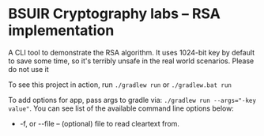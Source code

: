 # BSUIR Cryptography labs – RSA implementation

A CLI tool to demonstrate the RSA algorithm. It uses 1024-bit key by default to save some 
time, so it's terribly unsafe in the real world scenarios. Please do not use it

To see this project in action, run ```./gradlew run``` or ```./gradlew.bat run```

To add options for app, pass args to gradle via: ```./gradlew run --args="-key value"```. 
You can see list of the available command line options below:

* -f, or --file – (optional) file to read cleartext from.
